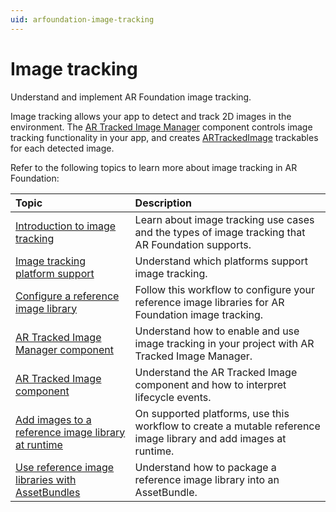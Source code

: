 ```yaml
---
uid: arfoundation-image-tracking
---
```

# Image tracking

Understand and implement AR Foundation image tracking.

Image tracking allows your app to detect and track 2D images in the environment. The [AR Tracked Image Manager](xref:UnityEngine.XR.ARFoundation.ARTrackedImageManager) component controls image tracking functionality in your app, and creates [ARTrackedImage](xref:UnityEngine.XR.ARFoundation.ARTrackedImage) trackables for each detected image.

Refer to the following topics to learn more about image tracking in AR Foundation:

| **Topic** | **Description** |
| :-------- | :-------------- |
| [Introduction to image tracking](xref:arfoundation-image-tracking-introduction) | Learn about image tracking use cases and the types of image tracking that AR Foundation supports. |
| [Image tracking platform support](xref:arfoundation-image-tracking-platform-support) | Understand which platforms support image tracking. |
| [Configure a reference image library](xref:arfoundation-image-tracking-reference-images) | Follow this workflow to configure your reference image libraries for AR Foundation image tracking. |
| [AR Tracked Image Manager component](xref:arfoundation-image-tracking-manager) | Understand how to enable and use image tracking in your project with AR Tracked Image Manager. |
| [AR Tracked Image component](xref:arfoundation-image-tracking-artrackedimage) | Understand the AR Tracked Image component and how to interpret lifecycle events. |
| [Add images to a reference image library at runtime](xref:arfoundation-image-tracking-mutable-libraries) | On supported platforms, use this workflow to create a mutable reference image library and add images at runtime. |
| [Use reference image libraries with AssetBundles](xref:arfoundation-image-tracking-assetbundles) | Understand how to package a reference image library into an AssetBundle. |
